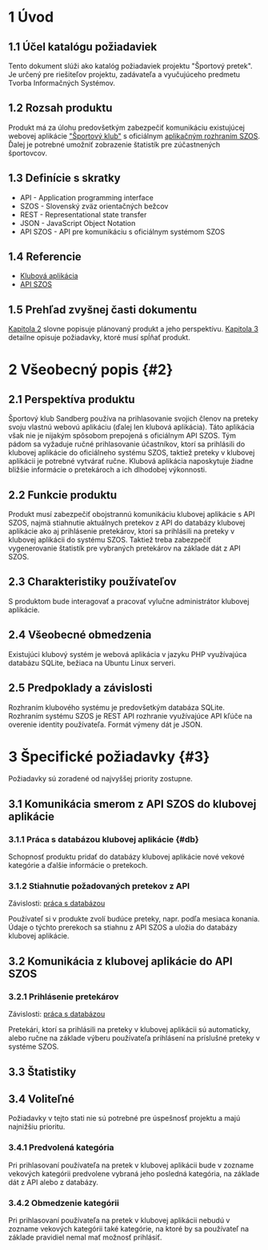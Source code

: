 # 1 Úvod
## 1.1 Účel katalógu požiadaviek
Tento dokument slúži ako katalóg požiadaviek projektu "Športový pretek". Je určený pre riešiteľov projektu, zadávateľa a vyučujúceho predmetu Tvorba Informačných Systémov.

## 1.2 Rozsah produktu
Produkt má za úlohu predovšetkým zabezpečiť komunikáciu existujúcej webovej aplikácie ["Športový klub"][KA] s oficiálnym [aplikačným rozhraním SZOS][API SZOS]. Ďalej je potrebné umožniť zobrazenie štatistík pre zúčastnených športovcov.

## 1.3 Definície s skratky
- API - Application programming interface
- SZOS - Slovenský zväz orientačných bežcov
- REST - Representational state transfer
- JSON - JavaScript Object Notation
- API SZOS - API pre komunikáciu s oficiálnym systémom SZOS
 
## 1.4 Referencie
[KA]: https://github.com/TIS2017/SportovyKlub "Klubová aplikácia"
[API SZOS]: https://is.orienteering.sk/api "API SZOS"
- [Klubová aplikácia][KA]
- [API SZOS][API SZOS]

## 1.5 Prehľad zvyšnej časti dokumentu
[Kapitola 2](#2) slovne popisuje plánovaný produkt a jeho perspektívu. [Kapitola 3](#3) detailne opisuje požiadavky, ktoré musí spĺňať produkt.

# 2 Všeobecný popis {#2}
## 2.1 Perspektíva produktu
Športový klub Sandberg používa na prihlasovanie svojich členov na preteky svoju vlastnú webovú aplikáciu (ďalej len klubová aplikácia). Táto aplikácia však nie je nijakým spôsobom prepojená s oficiálnym API SZOS. Tým pádom sa vyžaduje ručné prihlasovanie účastníkov, ktorí sa prihlásili do klubovej aplikácie do oficiálneho systému SZOS, taktiež preteky v klubovej aplikácii je potrebné vytvárať ručne. Klubová aplikácia naposkytuje žiadne bližšie informácie o pretekároch a ich dlhodobej výkonnosti.

## 2.2 Funkcie produktu
Produkt musí zabezpečiť obojstrannú komunikáciu klubovej aplikácie s API SZOS, najmä stiahnutie aktuálnych pretekov z API do databázy klubovej aplikácie ako aj prihlásenie pretekárov, ktorí sa prihlásili na preteky v klubovej aplikácii do systému SZOS.
Taktiež treba zabezpečíť vygenerovanie štatistík pre vybraných pretekárov na základe dát z API SZOS.  

## 2.3 Charakteristiky používateľov
S produktom bude interagovať a pracovať vylučne administrátor klubovej aplikácie.

## 2.4 Všeobecné obmedzenia
Existujúci klubový systém je webová aplikácia v jazyku PHP využívajúca databázu SQLite, bežiaca na Ubuntu Linux serveri.

## 2.5 Predpoklady a závislosti
Rozhraním klubového systému je predovšetkým databáza SQLite. Rozhraním systému SZOS je REST API rozhranie využívajúce API kľúče na overenie identity používateľa. Formát výmeny dát je JSON.

# 3 Špecifické požiadavky {#3}
Požiadavky sú zoradené od najvyššej priority zostupne.

## 3.1 Komunikácia smerom z API SZOS do klubovej aplikácie
### 3.1.1 Práca s databázou klubovej aplikácie {#db}
Schopnosť produktu pridať do databázy klubovej aplikácie nové vekové kategórie a ďalšie informácie o pretekoch.

### 3.1.2 Stiahnutie požadovaných pretekov z API
Závislosti: [práca s databázou](#db)

Používateľ si v produkte zvolí budúce preteky, napr. podľa mesiaca konania. Údaje o týchto prerekoch sa stiahnu z API SZOS a uložia do databázy klubovej aplikácie.

## 3.2 Komunikácia z klubovej aplikácie do API SZOS
### 3.2.1 Prihlásenie pretekárov
Závislosti: [práca s databázou](#db)

Pretekári, ktorí sa prihlásili na preteky v klubovej aplikácii sú automaticky, alebo ručne na základe výberu používateľa prihlásení na príslušné preteky v systéme SZOS.

## 3.3 Štatistiky

## 3.4 Voliteľné
Požiadavky v tejto stati nie sú potrebné pre úspešnosť projektu a majú najnižšiu prioritu.

### 3.4.1 Predvolená kategória
Pri prihlasovaní používateľa na pretek v klubovej aplikácii bude v zozname vekových kategórii predvolene vybraná jeho posledná kategória, na základe dát z API alebo z databázy.

### 3.4.2 Obmedzenie kategórii
Pri prihlasovaní používateľa na pretek v klubovej aplikácii nebudú v zozname vekových kategórii také kategórie, na ktoré by sa používateľ na základe pravidiel nemal mať možnosť prihlásiť.

